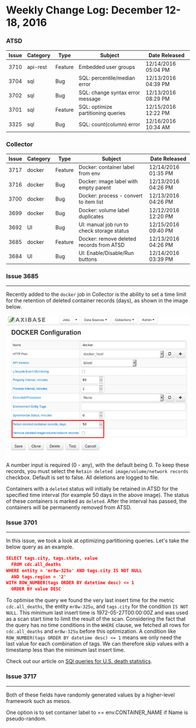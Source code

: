 Weekly Change Log: December 12-18, 2016
=======================================

### ATSD

| Issue    | Category        | Type            | Subject                                                   | Date Released       |                    
|----------|-----------------|-----------------|-----------------------------------------------------------|---------------------|
| 3710     | api-rest        | Feature         | Embedded user groups                                      | 12/14/2016 05:04 PM |
| 3704     | sql             | Bug             | SQL: percentile/median error                              | 12/13/2016 04:39 PM | 
| 3702     | sql             | Bug             | SQL: change syntax error message                          | 12/13/2016 08:29 PM | 
| 3701     | sql             | Feature         | SQL: optimize partitioning queries                        | 12/15/2016 12:22 PM | 
| 3325     | sql             | Bug             | SQL: count(column) error                                  | 12/16/2016 10:34 AM | 

### Collector

| Issue    | Category        | Type            | Subject                                                   | Date Released       |       
|----------|-----------------|-----------------|-----------------------------------------------------------|---------------------| 
| 3717     | docker          | Feature         | Docker: container label from env                          | 12/14/2016 01:35 PM | 
| 3716     | docker          | Bug             | Docker: image label with empty parent                     | 12/13/2016 04:26 PM | 
| 3700     | docker          | Bug             | Docker: process - convert to item list                    | 12/13/2016 04:26 PM | 
| 3699     | docker          | Bug             | Docker: volume label duplicates                           | 12/12/2016 12:20 PM | 
| 3692     | UI              | Bug             | UI: manual job run to check storage status                | 12/15/2016 09:40 PM | 
| 3685     | docker          | Feature         | Docker: remove deleted records from ATSD                  | 12/13/2016 04:26 PM | 
| 3684     | UI              | Bug             | UI: Enable/Disable/Run buttons                            | 12/14/2016 03:39 PM | 


### Issue 3685
--------------

Recently added to the `docker` job in Collector is the ability to set a time limit for the retention of deleted container records (days), as shown in the image below. 

![Figure 1](Figure1.png)

A number input is required (0 - any), with the default being 0. To keep these records, you must select the `Retain deleted image/volume/network records` checkbox. Default is set to false.
All deletions are logged to file.  

Containers with a `deleted` status will initially be retained in ATSD for the specified time interval (for example 50 days in the above image). The status of these containers is marked as
`deleted`. After the interval has passed, the containers will be permanently removed from ATSD.  

### Issue 3701
--------------

In this issue, we took a look at optimizing partitioning queries. Let's take the below query as an example.

```json
SELECT tags.city, tags.state, value 
  FROM cdc.all_deaths
WHERE entity = 'mr8w-325u' AND tags.city IS NOT NULL
  AND tags.region = '2'
WITH ROW_NUMBER(tags ORDER BY datetime desc) <= 1
  ORDER BY value DESC
```

To optimise the query we found the very last insert time for the metric `cdc.all_deaths`, the entity `mr8w-325u`, and `tags.city` for the condition `IS NOT NULL`.
This minimum last insert time is 1972-05-27T00:00:00Z and was used as a scan start time to limit the result of the scan. Considering the fact that the query has no time conditions in 
the `WHERE` clause, we fetched all rows for `cdc.all_deaths` and  `mr8w-325u` before this optimization. A condition like `ROW_NUMBER(tags ORDER BY datetime desc) <= 1`
means we only need the last value for each combination of tags. We can therefore skip values with a timestamp less than the minimum last insert time.

Check out our article on [SQl queries for U.S. death statistics](https://github.com/axibase/atsd-use-cases/blob/master/USMortality/README.md). 

### Issue 3717
--------------

Both of these fields have randomly generated values by a higher-level framework such as mesos.

One option is to set container label to == env.CONTAINER_NAME if Name is pseudo-random.